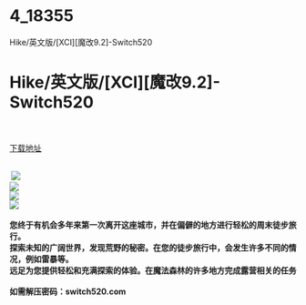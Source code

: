 # 4_18355
Hike/英文版/[XCI][魔改9.2]-Switch520
# Hike/英文版/[XCI][魔改9.2]-Switch520
 <br/></br>
[下载地址](https://www.switch520.cc/article/18355 "下载地址")
<br/></br>

<p><strong>&nbsp;<img src="https://www.switch520.cc/muke_img/upload_art_editor_20210605-1_4d2dbde88489b0c2419496795188265a.jpg"> </strong><br>
<strong><img src="https://www.switch520.cc/muke_img/upload_art_editor_20210605-1_97f24fb763a5aeb88f390be010468813.jpg"></strong><br>
<strong><img src="https://www.switch520.cc/muke_img/upload_art_editor_20210605-1_2679a2d7eec767d7ccf36b20a5663b2d.jpg"></strong><br>
<strong><img src="https://www.switch520.cc/muke_img/upload_art_editor_20210605-1_b8dfd3d1f33440cc0008a3b812854c30.jpg"></strong><br>
<strong>&nbsp;</strong><br>
<strong>您终于有机会多年来第一次离开这座城市，并在偏僻的地方进行轻松的周末徒步旅行。</strong><br>
<strong>探索未知的广阔世界，发现荒野的秘密。在您的徒步旅行中，会发生许多不同的情况，例如雷暴等。</strong><br>
<strong>远足为您提供轻松和充满探索的体验。在魔法森林的许多地方完成露营相关的任务</strong><br>
&nbsp;<br>
<strong>如需解压密码：switch520.com</strong><br>
<strong>&nbsp;</strong><br>
